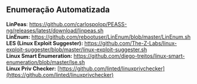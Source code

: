 ## Enumeração Automatizada
**LinPeas**: https://github.com/carlospolop/PEASS-ng/releases/latest/download/linpeas.sh  
**LinEnum:** https://github.com/rebootuser/LinEnum/blob/master/LinEnum.sh  
**LES (Linux Exploit Suggester):** https://github.com/The-Z-Labs/linux-exploit-suggester/blob/master/linux-exploit-suggester.sh  
**Linux Smart Enumeration:** https://github.com/diego-treitos/linux-smart-enumeration/blob/master/lse.sh  
**Linux Priv Checker:** [https://github.com/linted/linuxprivchecker](https://github.com/linted/linuxprivchecker)  